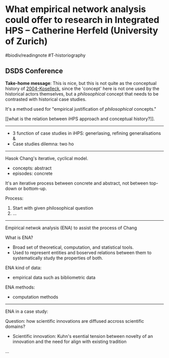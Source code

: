 # What empirical network analysis could offer to research in Integrated HPS – Catherine Herfeld (University of Zurich)
#biodiv/readingnote #T-historiography 


## DSDS Conference

**Take-home message**: This is nice, but this is not quite as the conceptual history of [2004-Koselleck](2004-Koselleck.md), since the 'concept' here is not one used by the historical actors themselves, but a *philosophical* concept that needs to be contrasted with historical case studies.

It's a method used for "empirical justification of *philosophical* concepts."

[[what is the relation between iHPS approach and conceptual history?]]. 


---

- 3 function of case studies in iHPS: generlasing, refining generalisations &
- Case studies dilemna: two ho

---

Hasok Chang's iterative, cyclical model.
- concepts: abstract
- episodes: concrete

It's an iterative process between concrete and abstract, not between top-down or bottom-up.


Process:
1. Start with given philosophical question
2. ...



---

Empirical netwok analysis (ENA) to assist the process of Chang


What is ENA?
- Broad set of theoretical, computation, and statistical tools.
- Used to represent entities and boserved relations between them to systematically study the properties of both.

ENA kind of data:
- empirical data such as bibliometric data

ENA methods:
- computation methods


---

ENA in a case study:

Question: how scientific innovations are diffused accross scientific domains?

- Scientific innovation: Kuhn's esential tension between novelty of an innovation and the need for align with existing tradition

...



